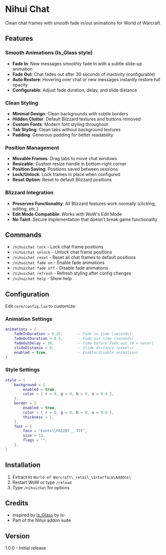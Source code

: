 # Nihui Chat

Clean chat frames with smooth fade in/out animations for World of Warcraft.

## Features

### Smooth Animations (ls_Glass style)
- **Fade In**: New messages smoothly fade in with a subtle slide-up animation
- **Fade Out**: Chat fades out after 30 seconds of inactivity (configurable)
- **Auto Restore**: Hovering over chat or new messages instantly restore full opacity
- **Configurable**: Adjust fade duration, delay, and slide distance

### Clean Styling
- **Minimal Design**: Clean backgrounds with subtle borders
- **Hidden Clutter**: Default Blizzard textures and buttons removed
- **Custom Fonts**: Modern font styling throughout
- **Tab Styling**: Clean tabs without background textures
- **Padding**: Generous padding for better readability

### Position Management
- **Movable Frames**: Drag tabs to move chat windows
- **Resizable**: Custom resize handle in bottom-right corner
- **Position Saving**: Positions saved between sessions
- **Lock/Unlock**: Lock frames in place when configured
- **Reset Option**: Reset to default Blizzard positions

### Blizzard Integration
- **Preserves Functionality**: All Blizzard features work normally (clicking, editing, etc.)
- **Edit Mode Compatible**: Works with WoW's Edit Mode
- **No Taint**: Secure implementation that doesn't break game functionality

## Commands

- `/nihuichat lock` - Lock chat frame positions
- `/nihuichat unlock` - Unlock chat frame positions
- `/nihuichat reset` - Reset all chat frames to default positions
- `/nihuichat fade on` - Enable fade animations
- `/nihuichat fade off` - Disable fade animations
- `/nihuichat refresh` - Refresh styling after config changes
- `/nihuichat help` - Show help

## Configuration

Edit `core/config.lua` to customize:

### Animation Settings
```lua
animations = {
    fadeInDuration = 0.25,      -- Fade in time (seconds)
    fadeOutDuration = 0.5,      -- Fade out time (seconds)
    fadeOutDelay = 30,          -- Time before fade out (0 = never)
    slideDistance = 8,          -- Slide distance (pixels)
    enabled = true,             -- Enable/disable animations
}
```

### Style Settings
```lua
style = {
    background = {
        enabled = true,
        color = { r = 0, g = 0, b = 0, a = 0.4 },
    },
    border = {
        enabled = true,
        color = { r = 0, g = 0, b = 0, a = 0.8 },
        thickness = 1,
    },
    font = {
        face = "Fonts\\FRIZQT__.TTF",
        size = 13,
        flags = "",
    },
}
```

## Installation

1. Extract to `World of Warcraft\_retail_\Interface\AddOns\`
2. Restart WoW or type `/reload`
3. Type `/nihuichat` for options

## Credits

- Inspired by [ls_Glass](https://github.com/ls-/ls_Glass) by ls-
- Part of the Nihui addon suite

## Version

1.0.0 - Initial release
